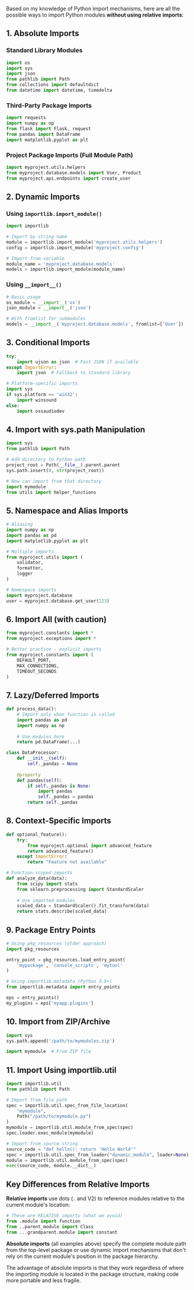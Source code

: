 Based on my knowledge of Python import mechanisms, here are all the possible ways to import Python modules **without using relative imports**:

## 1. Absolute Imports

### Standard Library Modules
```python
import os
import sys
import json
from pathlib import Path
from collections import defaultdict
from datetime import datetime, timedelta
```

### Third-Party Package Imports
```python
import requests
import numpy as np
from flask import Flask, request
from pandas import DataFrame
import matplotlib.pyplot as plt
```

### Project Package Imports (Full Module Path)
```python
import myproject.utils.helpers
from myproject.database.models import User, Product
from myproject.api.endpoints import create_user
```

## 2. Dynamic Imports

### Using `importlib.import_module()`
```python
import importlib

# Import by string name
module = importlib.import_module('myproject.utils.helpers')
config = importlib.import_module('myproject.config')

# Import from variable
module_name = 'myproject.database.models'
models = importlib.import_module(module_name)
```

### Using `__import__()`
```python
# Basic usage
os_module = __import__('os')
json_module = __import__('json')

# With fromlist for submodules
models = __import__('myproject.database.models', fromlist=['User'])
```

## 3. Conditional Imports
```python
try:
    import ujson as json  # Fast JSON if available
except ImportError:
    import json  # Fallback to standard library

# Platform-specific imports
import sys
if sys.platform == 'win32':
    import winsound
else:
    import ossaudiodev
```

## 4. Import with sys.path Manipulation
```python
import sys
from pathlib import Path

# Add directory to Python path
project_root = Path(__file__).parent.parent
sys.path.insert(0, str(project_root))

# Now can import from that directory
import mymodule
from utils import helper_functions
```

## 5. Namespace and Alias Imports
```python
# Aliasing
import numpy as np
import pandas as pd
import matplotlib.pyplot as plt

# Multiple imports
from myproject.utils import (
    validator,
    formatter,
    logger
)

# Namespace imports
import myproject.database
user = myproject.database.get_user(123)
```

## 6. Import All (with caution)
```python
from myproject.constants import *
from myproject.exceptions import *

# Better practice - explicit imports
from myproject.constants import (
    DEFAULT_PORT,
    MAX_CONNECTIONS,
    TIMEOUT_SECONDS
)
```

## 7. Lazy/Deferred Imports
```python
def process_data():
    # Import only when function is called
    import pandas as pd
    import numpy as np
    
    # Use modules here
    return pd.DataFrame(...)

class DataProcessor:
    def __init__(self):
        self._pandas = None
    
    @property
    def pandas(self):
        if self._pandas is None:
            import pandas
            self._pandas = pandas
        return self._pandas
```

## 8. Context-Specific Imports
```python
def optional_feature():
    try:
        from myproject.optional import advanced_feature
        return advanced_feature()
    except ImportError:
        return "Feature not available"

# Function-scoped imports
def analyze_data(data):
    from scipy import stats
    from sklearn.preprocessing import StandardScaler
    
    # Use imported modules
    scaled_data = StandardScaler().fit_transform(data)
    return stats.describe(scaled_data)
```

## 9. Package Entry Points
```python
# Using pkg_resources (older approach)
import pkg_resources

entry_point = pkg_resources.load_entry_point(
    'mypackage', 'console_scripts', 'mytool'
)

# Using importlib.metadata (Python 3.8+)
from importlib.metadata import entry_points

eps = entry_points()
my_plugins = eps['myapp.plugins']
```

## 10. Import from ZIP/Archive
```python
import sys
sys.path.append('/path/to/mymodules.zip')

import mymodule  # From ZIP file
```

## 11. Import Using importlib.util
```python
import importlib.util
from pathlib import Path

# Import from file path
spec = importlib.util.spec_from_file_location(
    "mymodule", 
    Path("/path/to/mymodule.py")
)
mymodule = importlib.util.module_from_spec(spec)
spec.loader.exec_module(mymodule)

# Import from source string
source_code = "def hello(): return 'Hello World'"
spec = importlib.util.spec_from_loader("dynamic_module", loader=None)
module = importlib.util.module_from_spec(spec)
exec(source_code, module.__dict__)
```

## Key Differences from Relative Imports

**Relative imports** use dots (`.` and V2) to reference modules relative to the current module's location:
```python
# These are RELATIVE imports (what we avoid)
from .module import function
from ..parent_module import Class
from ...grandparent.module import constant
```

**Absolute imports** (all examples above) specify the complete module path from the top-level package or use dynamic import mechanisms that don't rely on the current module's position in the package hierarchy.

The advantage of absolute imports is that they work regardless of where the importing module is located in the package structure, making code more portable and less fragile.
